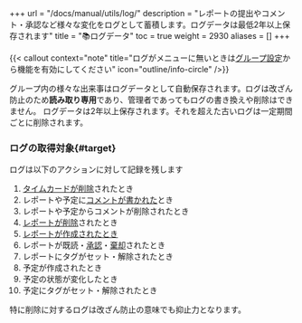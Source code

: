 +++
url = "/docs/manual/utils/log/"
description = "レポートの提出やコメント・承認など様々な変化をログとして蓄積します。ログデータは最低2年以上保存されます"
title = "📚ログデータ"
toc = true
weight = 2930
aliases = []
+++

{{< callout context="note" title="ログがメニューに無いときは[グループ設定](/docs/manual/initial-setting/setting-group/#optionalFunction)から機能を有効にしてください" icon="outline/info-circle" />}}

グループ内の様々な出来事はログデータとして自動保存されます。ログは改ざん防止のため**読み取り専用**であり、管理者であってもログの書き換えや削除はできません。
ログデータは2年以上保存されます。それを超えた古いログは一定期間ごとに削除されます。

### ログの取得対象{#target}

ログは以下のアクションに対して記録を残します

1. [タイムカードが削除](/docs/manual/timecard/list/#remove)されたとき
2. レポートや予定に[コメントが書かれた](/docs/manual/read-report/state/#comment)とき
3. レポートや予定からコメントが削除されたとき
4. [レポートが削除](/docs/manual/read-report/removereport/)されたとき
5. [レポートが作成されたとき](/docs/manual/write-report/write/)
6. レポートが既読・[承認](/docs/manual/read-report/state/#agree)・[棄却](/docs/manual/read-report/state/#reject)されたとき
7. レポートにタグがセット・解除されたとき
8. 予定が作成されたとき
9. 予定の状態が変化したとき
10. 予定にタグがセット・解除されたとき

特に削除に対するログは改ざん防止の意味でも抑止力となります。
